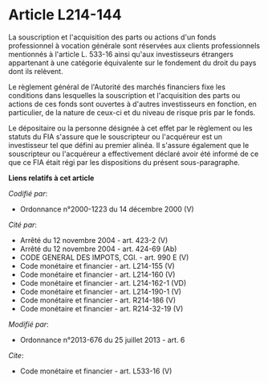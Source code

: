# Article L214-144

La souscription et l'acquisition des parts ou actions d'un fonds professionnel à vocation générale sont réservées aux clients
professionnels mentionnés à l'article L. 533-16 ainsi qu'aux investisseurs étrangers appartenant à une catégorie équivalente
sur le fondement du droit du pays dont ils relèvent.

Le règlement général de l'Autorité des marchés financiers fixe les conditions dans lesquelles la souscription et
l'acquisition des parts ou actions de ces fonds sont ouvertes à d'autres investisseurs en fonction, en particulier, de la
nature de ceux-ci et du niveau de risque pris par le fonds.

Le dépositaire ou la personne désignée à cet effet par le règlement ou les statuts du FIA s'assure que le souscripteur ou
l'acquéreur est un investisseur tel que défini au premier alinéa. Il s'assure également que le souscripteur ou l'acquéreur a
effectivement déclaré avoir été informé de ce que ce FIA était régi par les dispositions du présent sous-paragraphe.

**Liens relatifs à cet article**

_Codifié par_:

  - Ordonnance n°2000-1223 du 14 décembre 2000 (V)

_Cité par_:

  - Arrêté du 12 novembre 2004 - art. 423-2 (V)
  - Arrêté du 12 novembre 2004 - art. 424-69 (Ab)
  - CODE GENERAL DES IMPOTS, CGI. - art. 990 E (V)
  - Code monétaire et financier - art. L214-155 (V)
  - Code monétaire et financier - art. L214-160 (V)
  - Code monétaire et financier - art. L214-162-1 (VD)
  - Code monétaire et financier - art. L214-190-1 (V)
  - Code monétaire et financier - art. R214-186 (V)
  - Code monétaire et financier - art. R214-32-19 (V)

_Modifié par_:

  - Ordonnance n°2013-676 du 25 juillet 2013 - art. 6

_Cite_:

  - Code monétaire et financier - art. L533-16 (V)
